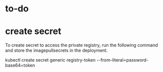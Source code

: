 # to-do

# create secret

To create secret to access the private registry, run the following command and store the imagepullsecrets in the deployment.

kubectl create secret generic registry-token --from-literal=password-base64=token

# 